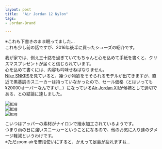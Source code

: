 ```yaml
---
layout: post
title:  "Air Jordan 12 Nylon"
tags:
- Jordan-Brand

---
```

※これも下書きのまま眠ってました...  
これも少し前の話ですが、2016年後半に買ったシューズの紹介です。

我が家では、例え三十路を過ぎていてもちゃんと心を込めて手紙を書くと、クリスマスプレゼントが届くと信じられています。  
心を込めて書くには、内容も吟味せねばなりません。  
[Nike SNKRS][SNKRS]を見ていると、幾つか物欲をそそられるモデルが出てきますが、直近で黒基調のスニーカーは持っていなかったので、セール価格（とはいっても¥20000オーバーなんですが...）になっている[Air Jordan XII][Nylon]が候補として適切である、との結論に達しました。

[![img](https://watarusuzuki.github.io/images/myshoes/IMG_0394.JPG)][Nylon]  
[![img](https://watarusuzuki.github.io/images/myshoes/IMG_0395.JPG)][Nylon]  
[![img](https://watarusuzuki.github.io/images/myshoes/IMG_0396.JPG)][Nylon]  

こいつはアッパーの素材がナイロンで撥水加工されているようです。  
つまり雨の日に強いスニーカーということになるので、他のお気に入り達のダメージ軽減というわけです。  
※ただzoom airを普段使いにすると、かえって足裏が疲れますね...

[Nylon]: https://www.nike.com/jp/launch/t/air-jordan-12-retro-black-nylon
[SNKRS]: https://www.nike.com/jp/launch/
